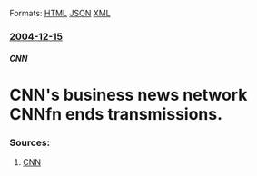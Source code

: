 
Formats: [HTML](/news/2004/12/15/cnn-s-business-news-network-cnnfn-ends-transmissions.html)  [JSON](/news/2004/12/15/cnn-s-business-news-network-cnnfn-ends-transmissions.json)  [XML](/news/2004/12/15/cnn-s-business-news-network-cnnfn-ends-transmissions.xml)  

### [2004-12-15](/news/2004/12/15/index.md)

##### CNN
#  CNN's business news network CNNfn ends transmissions. 




### Sources:

1. [CNN](http://money.cnn.com/2004/12/14/commentary/wastler/wastler/)

